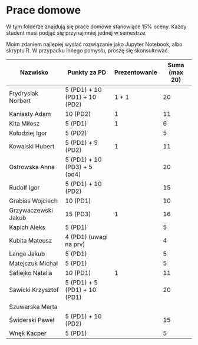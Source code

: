 # Prace domowe

W tym folderze znajdują się prace domowe stanowiące 15% oceny. Każdy student musi podjąć się przynajmniej jednej w semestrze.

Moim zdaniem najlepiej wysłać rozwiązanie jako Jupyter Notebook, albo skryptu R. W przypadku innego pomysłu, proszę się skonsultować.


|        Nazwisko        |Punkty za PD                       | Prezentowanie  | Suma (max 20) |
|-------------------------------|-----------------------------|-------------------|------------------|
|Frydrysiak	Norbert     | 5 (PD1) + 10 (PD1) + 10 (PD2) | 1 + 1 | 20 |
|	Kaniasty	Adam    | 10 (PD2) | 1 | 11 |
|Kita	Miłosz          | 5 (PD1) | 1 | 6 |
|Kołodziej	Igor        | 5 (PD2) || 5 |
|Kowalski	Hubert      | 5 (PD1) + 5 (PD2) | 1 | 11 |
|Ostrowska	Anna        | 5 (PD1) + 10 (PD3) + 5 (pd4) || 20 |
|Rudolf	Igor            | 5 (PD1) + 10 (PD2) || 15 |
|	Grabias	Wojciech    | 10 (PD1) || 10 |
|Grzywaczewski	Jakub   | 15 (PD3) | 1 | 16 |
|Kapich	Aleks           | 5 (PD1) || 5 |
|Kubita	Mateusz         | 4 (PD1) (uwagi na prv) || 4 |
|Lange	Jakub           | 5 (PD1) || 5 |
|Matejczuk	Michał      | 5 (PD1) || 5 |
|	Safiejko	Natalia | 10 (PD1) | 1 | 11 |
|	Sawicki	Krzysztof   | 5 (PD1) + 5 (PD1) + 10 (PD1) || 20 |
|Szuwarska	Marta       ||||
|	Świderski	Paweł   | 5 (PD1) + 10 (PD2) || 15 |
|Wnęk	Kacper          | 5 (PD1) || 5 |


